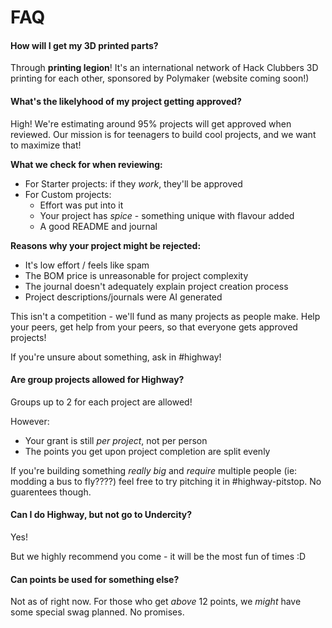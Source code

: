# FAQ

#### How will I get my 3D printed parts?
Through **printing legion**! It's an international network of Hack Clubbers 3D printing for each other, sponsored by Polymaker (website coming soon!)

#### What's the likelyhood of my project getting approved?

High! We're estimating around 95% projects will get approved when reviewed. Our mission is for teenagers to build cool projects, and we want to maximize that!

**What we check for when reviewing:**

- For Starter projects: if they *work*, they'll be approved
- For Custom projects: 
    - Effort was put into it
    - Your project has *spice* - something unique with flavour added
    - A good README and journal

**Reasons why your project might be rejected:**

- It's low effort / feels like spam
- The BOM price is unreasonable for project complexity 
- The journal doesn't adequately explain project creation process
- Project descriptions/journals were AI generated

This isn't a competition - we'll fund as many projects as people make. Help your peers, get help from your peers, so that everyone gets approved projects!

If you're unsure about something, ask in #highway!

#### Are group projects allowed for Highway?

Groups up to 2 for each project are allowed!

However:

- Your grant is still *per project*, not per person
- The points you get upon project completion are split evenly 

If you're building something *really big* and *require* multiple people (ie: modding a bus to fly????) feel free to try pitching it in #highway-pitstop. No guarentees though. 

#### Can I do Highway, but not go to Undercity?

Yes! 

But we highly recommend you come - it will be the most fun of times :D

#### Can points be used for something else?

Not as of right now. For those who get *above* 12 points, we *might* have some special swag planned. No promises.
